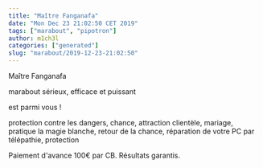 ```yaml
---
title: "Maître Fanganafa"
date: "Mon Dec 23 21:02:50 CET 2019"
tags: ["marabout", "pipotron"]
author: m1ch3l
categories: ["generated"]
slug: "marabout/2019-12-23-21:02:50"
---
```


Maître Fanganafa

marabout sérieux, efficace et puissant

est parmi vous !

protection contre les dangers, chance, attraction clientèle, mariage, pratique la magie blanche, retour de la chance, réparation de votre PC par télépathie, protection

Paiement d'avance 100€ par CB. Résultats garantis.
